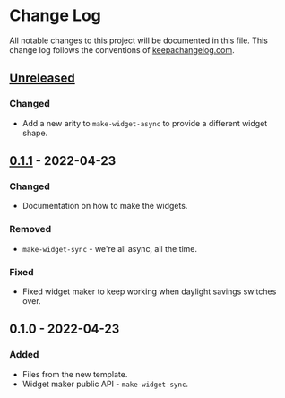# Change Log
All notable changes to this project will be documented in this file. This change log follows the conventions of [keepachangelog.com](http://keepachangelog.com/).

## [Unreleased]
### Changed
- Add a new arity to `make-widget-async` to provide a different widget shape.

## [0.1.1] - 2022-04-23
### Changed
- Documentation on how to make the widgets.

### Removed
- `make-widget-sync` - we're all async, all the time.

### Fixed
- Fixed widget maker to keep working when daylight savings switches over.

## 0.1.0 - 2022-04-23
### Added
- Files from the new template.
- Widget maker public API - `make-widget-sync`.

[Unreleased]: https://github.com/your-name/vpn-watcher/compare/0.1.1...HEAD
[0.1.1]: https://github.com/your-name/vpn-watcher/compare/0.1.0...0.1.1

